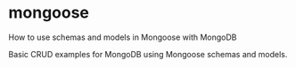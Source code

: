 # mongoose
How to use schemas and models in Mongoose with MongoDB

Basic CRUD examples for MongoDB using Mongoose schemas and models.